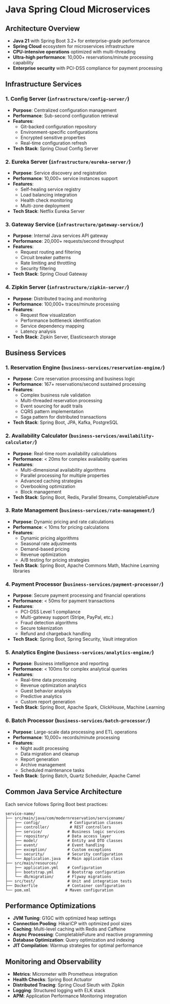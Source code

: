 # Java Spring Cloud Microservices

## Architecture Overview
- **Java 21** with Spring Boot 3.2+ for enterprise-grade performance
- **Spring Cloud** ecosystem for microservices infrastructure
- **CPU-intensive operations** optimized with multi-threading
- **Ultra-high performance**: 10,000+ reservations/minute processing capability
- **Enterprise security** with PCI-DSS compliance for payment processing

## Infrastructure Services

### 1. Config Server (`infrastructure/config-server/`)
- **Purpose**: Centralized configuration management
- **Performance**: Sub-second configuration retrieval
- **Features**:
  - Git-backed configuration repository
  - Environment-specific configurations
  - Encrypted sensitive properties
  - Real-time configuration refresh
- **Tech Stack**: Spring Cloud Config Server

### 2. Eureka Server (`infrastructure/eureka-server/`)
- **Purpose**: Service discovery and registration
- **Performance**: 10,000+ service instances support
- **Features**:
  - Self-healing service registry
  - Load balancing integration
  - Health check monitoring
  - Multi-zone deployment
- **Tech Stack**: Netflix Eureka Server

### 3. Gateway Service (`infrastructure/gateway-service/`)
- **Purpose**: Internal Java services API gateway
- **Performance**: 20,000+ requests/second throughput
- **Features**:
  - Request routing and filtering
  - Circuit breaker patterns
  - Rate limiting and throttling
  - Security filtering
- **Tech Stack**: Spring Cloud Gateway

### 4. Zipkin Server (`infrastructure/zipkin-server/`)
- **Purpose**: Distributed tracing and monitoring
- **Performance**: 100,000+ traces/minute processing
- **Features**:
  - Request flow visualization
  - Performance bottleneck identification
  - Service dependency mapping
  - Latency analysis
- **Tech Stack**: Zipkin Server, Elasticsearch storage

## Business Services

### 1. Reservation Engine (`business-services/reservation-engine/`)
- **Purpose**: Core reservation processing and business logic
- **Performance**: 167+ reservations/second sustained processing
- **Features**:
  - Complex business rule validation
  - Multi-threaded reservation processing
  - Event sourcing for audit trails
  - CQRS pattern implementation
  - Saga pattern for distributed transactions
- **Tech Stack**: Spring Boot, JPA, Kafka, PostgreSQL

### 2. Availability Calculator (`business-services/availability-calculator/`)
- **Purpose**: Real-time room availability calculations
- **Performance**: < 20ms for complex availability queries
- **Features**:
  - Multi-dimensional availability algorithms
  - Parallel processing for multiple properties
  - Advanced caching strategies
  - Overbooking optimization
  - Block management
- **Tech Stack**: Spring Boot, Redis, Parallel Streams, CompletableFuture

### 3. Rate Management (`business-services/rate-management/`)
- **Purpose**: Dynamic pricing and rate calculations
- **Performance**: < 10ms for pricing calculations
- **Features**:
  - Dynamic pricing algorithms
  - Seasonal rate adjustments
  - Demand-based pricing
  - Revenue optimization
  - A/B testing for pricing strategies
- **Tech Stack**: Spring Boot, Apache Commons Math, Machine Learning libraries

### 4. Payment Processor (`business-services/payment-processor/`)
- **Purpose**: Secure payment processing and financial operations
- **Performance**: < 50ms for payment transactions
- **Features**:
  - PCI-DSS Level 1 compliance
  - Multi-gateway support (Stripe, PayPal, etc.)
  - Fraud detection algorithms
  - Secure tokenization
  - Refund and chargeback handling
- **Tech Stack**: Spring Boot, Spring Security, Vault integration

### 5. Analytics Engine (`business-services/analytics-engine/`)
- **Purpose**: Business intelligence and reporting
- **Performance**: < 100ms for complex analytical queries
- **Features**:
  - Real-time data processing
  - Revenue optimization analytics
  - Guest behavior analysis
  - Predictive analytics
  - Custom report generation
- **Tech Stack**: Spring Boot, Apache Spark, ClickHouse, Machine Learning

### 6. Batch Processor (`business-services/batch-processor/`)
- **Purpose**: Large-scale data processing and ETL operations
- **Performance**: 10,000+ records/minute processing
- **Features**:
  - Night audit processing
  - Data migration and cleanup
  - Report generation
  - Archive management
  - Scheduled maintenance tasks
- **Tech Stack**: Spring Batch, Quartz Scheduler, Apache Camel

## Common Java Service Architecture

Each service follows Spring Boot best practices:
```
service-name/
├── src/main/java/com/modernreservation/servicename/
│   ├── config/             # Configuration classes
│   ├── controller/         # REST controllers
│   ├── service/           # Business logic services
│   ├── repository/        # Data access layer
│   ├── model/             # Entity and DTO classes
│   ├── event/             # Event handling
│   ├── exception/         # Custom exceptions
│   ├── security/          # Security configuration
│   └── Application.java   # Main application class
├── src/main/resources/
│   ├── application.yml    # Configuration
│   ├── bootstrap.yml      # Bootstrap configuration
│   └── db/migration/      # Flyway migrations
├── src/test/              # Unit and integration tests
├── Dockerfile             # Container configuration
└── pom.xml               # Maven configuration
```

## Performance Optimizations
- **JVM Tuning**: G1GC with optimized heap settings
- **Connection Pooling**: HikariCP with optimized pool sizes
- **Caching**: Multi-level caching with Redis and Caffeine
- **Async Processing**: CompletableFuture and reactive programming
- **Database Optimization**: Query optimization and indexing
- **JIT Compilation**: Warmup strategies for optimal performance

## Monitoring and Observability
- **Metrics**: Micrometer with Prometheus integration
- **Health Checks**: Spring Boot Actuator
- **Distributed Tracing**: Spring Cloud Sleuth with Zipkin
- **Logging**: Structured logging with ELK stack
- **APM**: Application Performance Monitoring integration
